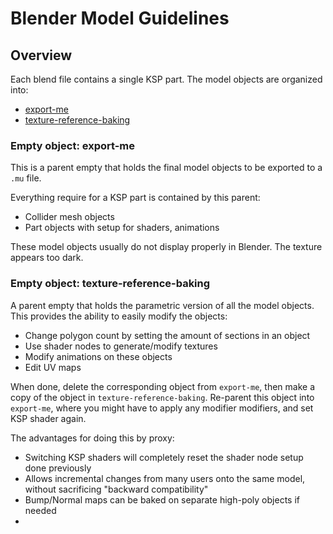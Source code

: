 # Blender Model Guidelines

## Overview

Each blend file contains a single KSP part. The model objects are organized into:
- [export-me](#Empty_object_-_Export-Me)
- [texture-reference-baking](#Empty_object_-_texture_-_reference_-_baking)

### Empty object: export-me
This is a parent empty that holds the final model objects to be exported to a `.mu` file.

Everything require for a KSP part is contained by this parent:
- Collider mesh objects
- Part objects with setup for shaders, animations

These model objects usually do not display properly in Blender. The texture appears too dark.

### Empty object: texture-reference-baking
A parent empty that holds the parametric version of all the model objects. This provides
the ability to easily modify the objects:
- Change polygon count by setting the amount of sections in an object
- Use shader nodes to generate/modify textures
- Modify animations on these objects
- Edit UV maps

When done, delete the corresponding object from `export-me`, then make a copy of the object
in `texture-reference-baking`. Re-parent this object into `export-me`, where you might have to 
apply any modifier modifiers, and set KSP shader again.

The advantages for doing this by proxy:
- Switching KSP shaders will completely reset the shader node setup done previously
- Allows incremental changes from many users onto the same model, without sacrificing 
"backward compatibility"
- Bump/Normal maps can be baked on separate high-poly objects if needed
- 
